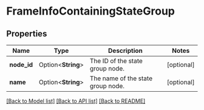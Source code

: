 # FrameInfoContainingStateGroup

## Properties

Name | Type | Description | Notes
------------ | ------------- | ------------- | -------------
**node_id** | Option<**String**> | The ID of the state group node. | [optional]
**name** | Option<**String**> | The name of the state group node. | [optional]

[[Back to Model list]](../README.md#documentation-for-models) [[Back to API list]](../README.md#documentation-for-api-endpoints) [[Back to README]](../README.md)


